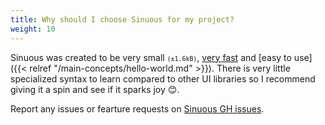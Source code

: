 ```yaml
---
title: Why should I choose Sinuous for my project?
weight: 10
---
```


Sinuous was created to be very small <small>`(±1.6kB)`</small>, [very fast](https://rawgit.com/krausest/js-framework-benchmark/master/webdriver-ts-results/table.html) and [easy to use]({{< relref "/main-concepts/hello-world.md" >}}).
There is very little specialized syntax to learn compared to other UI libraries so I recommend giving it a spin and see if it sparks joy 😊.

Report any issues or fearture requests on [Sinuous GH issues](https://github.com/luwes/sinuous/issues).
